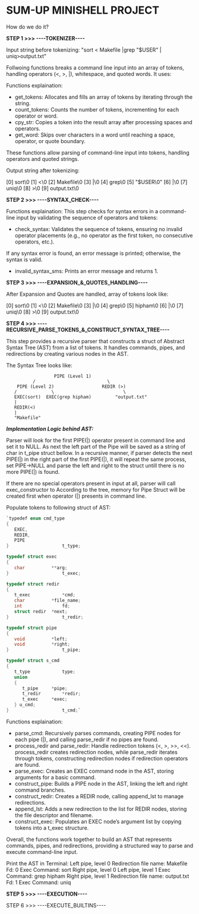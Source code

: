 
# SUM-UP MINISHELL PROJECT

How do we do it?

**STEP 1 >>> ----TOKENIZER----**

Input string before tokenizing: "sort   < Makefile |grep "$USER" | uniq>output.txt"

Follwoing functions breaks a command line input into an array of tokens, handling operators (<, >, |), whitespace, and quoted words. It uses:

Functions explaination: 
   - get_tokens:        Allocates and fills an array of tokens by iterating through the string.
   - count_tokens:      Counts the number of tokens, incrementing for each operator or word.
   - cpy_str:           Copies a token into the result array after processing spaces and operators.
   - get_word:          Skips over characters in a word until reaching a space, operator, or quote boundary.

These functions allow parsing of command-line input into tokens, handling operators and quoted strings.

Output string after tokenizing:

   [0] sort\0 
   [1] <\0
   [2] Makefile\0
   [3] |\0
   [4] grep\0
   [5] "$USER\0"
   [6] |\0
   [7] uniq\0
   [8] >\0
   [9] output.txt\0


**STEP 2 >>> ----SYNTAX_CHECK----**

Functions explaination: 
This step checks for syntax errors in a command-line input by validating the sequence of operators and tokens:
   - check_syntax: Validates the sequence of tokens, ensuring no invalid operator placements 
   (e.g., no operator as the first token, no consecutive operators, etc.).

If any syntax error is found, an error message is printed; otherwise, the syntax is valid.
   - invalid_syntax_sms: Prints an error message and returns 1.


**STEP 3 >>> ----EXPANSION_&_QUOTES_HANDLING----**

After Expansion and Quotes are handled, array of tokens look like:

   [0] sort\0 
   [1] <\0
   [2] Makefile\0
   [3] |\0
   [4] grep\0
   [5] hipham\0
   [6] |\0
   [7] uniq\0
   [8] >\0
   [9] output.txt\0


**STEP 4 >>> ----RECURSIVE_PARSE_TOKENS_&_CONSTRUCT_SYNTAX_TREE----**

This step provides a recursive parser that constructs a struct of Abstract Syntax Tree (AST) from a list of tokens. It handles commands, pipes, 
and redirections by creating various nodes in the AST.

The Syntax Tree looks like: 

                      PIPE (Level 1)
              /                           \
        PIPE (Level 2)                  REDIR (>)
       /             \                          \
       EXEC(sort)  EXEC(grep hipham)         "output.txt"
       |
       REDIR(<)
       |
       "Makefile"

***Implementation Logic behind AST:***

Parser will look for the first PIPE(|) operator present in command line and set it to NULL. As next the left part of the Pipe will be saved as a string of char in t_pipe struct bellow. In a recursive manner, if parser detects the next PIPE(|) in the right part of the first PIPE(|), it will repeat the same process, set PIPE->NULL and parse the left and right to the struct untill there is no more PIPE(|) is found.



If there are no special operators present in input at all, parser will call exec_constructor to 
According to the tree, memory for Pipe Struct will be created first when operator (|) presents in command line.

Populate tokens to following struct of AST:
   ```c
   `typedef enum cmd_type
   {
      EXEC,
      REDIR,
      PIPE
   }					t_type;

   typedef struct exec
   {
      char			**arg;
   }					t_exec;

   typedef struct redir
   {
      t_exec			*cmd;
      char			*file_name;
      int				fd;
      struct redir	*next;
   }					t_redir;

   typedef struct pipe
   {
      void			*left;
      void			*right;
   }					t_pipe;

   typedef struct s_cmd
   {
      t_type			type;
      union
      {
         t_pipe		*pipe;
         t_redir		*redir;
         t_exec		*exec;
      } u_cmd;
   }					t_cmd;`
   ```

Functions explaination: 
   - parse_cmd:                           Recursively parses commands, creating PIPE nodes for each pipe (|), and calling parse_redir if no pipes are found.
   - process_redir and parse_redir:       Handle redirection tokens (<, >, >>, <<). process_redir creates redirection nodes, while parse_redir iterates through tokens, constructing redirection nodes if redirection operators are found.
   - parse_exec:                          Creates an EXEC command node in the AST, storing arguments for a basic command.
   - construct_pipe:                      Builds a PIPE node in the AST, linking the left and right command branches.
   - construct_redir:                     Creates a REDIR node, calling append_lst to manage redirections.
   - append_lst:                          Adds a new redirection to the list for REDIR nodes, storing the file descriptor and filename.
   - construct_exec:                      Populates an EXEC node’s argument list by copying tokens into a t_exec structure.


Overall, the functions work together to build an AST that represents commands, pipes, and redirections, providing a structured way to parse and execute command-line input.

Print the AST in Terminal: 
   Left pipe, level 0 
      Redirection file name: Makefile
      Fd: 0
         Exec Command: sort 
   Right pipe, level 0 
      Left pipe, level 1 
         Exec Command: grep hipham 
      Right pipe, level 1 
         Redirection file name: output.txt
         Fd: 1
         Exec Command: uniq

**STEP 5 >>> ----EXECUTION----**


STEP 6 >>> ----EXECUTE_BUILTINS----

